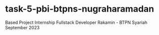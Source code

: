# task-5-pbi-btpns-nugraharamadan
Based Project Internship Fullstack Developer Rakamin - BTPN Syariah September 2023
